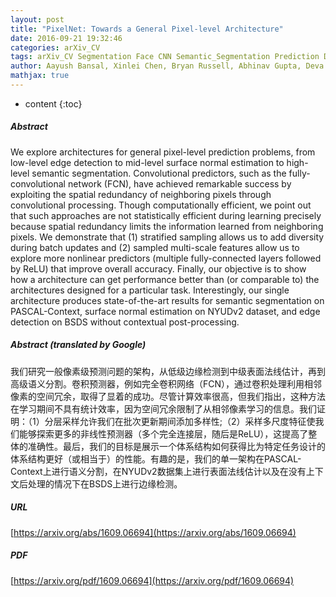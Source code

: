 ```yaml
---
layout: post
title: "PixelNet: Towards a General Pixel-level Architecture"
date: 2016-09-21 19:32:46
categories: arXiv_CV
tags: arXiv_CV Segmentation Face CNN Semantic_Segmentation Prediction Detection
author: Aayush Bansal, Xinlei Chen, Bryan Russell, Abhinav Gupta, Deva Ramanan
mathjax: true
---
```


* content
{:toc}

##### Abstract
We explore architectures for general pixel-level prediction problems, from low-level edge detection to mid-level surface normal estimation to high-level semantic segmentation. Convolutional predictors, such as the fully-convolutional network (FCN), have achieved remarkable success by exploiting the spatial redundancy of neighboring pixels through convolutional processing. Though computationally efficient, we point out that such approaches are not statistically efficient during learning precisely because spatial redundancy limits the information learned from neighboring pixels. We demonstrate that (1) stratified sampling allows us to add diversity during batch updates and (2) sampled multi-scale features allow us to explore more nonlinear predictors (multiple fully-connected layers followed by ReLU) that improve overall accuracy. Finally, our objective is to show how a architecture can get performance better than (or comparable to) the architectures designed for a particular task. Interestingly, our single architecture produces state-of-the-art results for semantic segmentation on PASCAL-Context, surface normal estimation on NYUDv2 dataset, and edge detection on BSDS without contextual post-processing.

##### Abstract (translated by Google)
我们研究一般像素级预测问题的架构，从低级边缘检测到中级表面法线估计，再到高级语义分割。卷积预测器，例如完全卷积网络（FCN），通过卷积处理利用相邻像素的空间冗余，取得了显着的成功。尽管计算效率很高，但我们指出，这种方法在学习期间不具有统计效率，因为空间冗余限制了从相邻像素学习的信息。我们证明：（1）分层采样允许我们在批次更新期间添加多样性;（2）采样多尺度特征使我们能够探索更多的非线性预测器（多个完全连接层，随后是ReLU），这提高了整体的准确性。最后，我们的目标是展示一个体系结构如何获得比为特定任务设计的体系结构更好（或相当于）的性能。有趣的是，我们的单一架构在PASCAL-Context上进行语义分割，在NYUDv2数据集上进行表面法线估计以及在没有上下文后处理的情况下在BSDS上进行边缘检测。

##### URL
[https://arxiv.org/abs/1609.06694](https://arxiv.org/abs/1609.06694)

##### PDF
[https://arxiv.org/pdf/1609.06694](https://arxiv.org/pdf/1609.06694)

